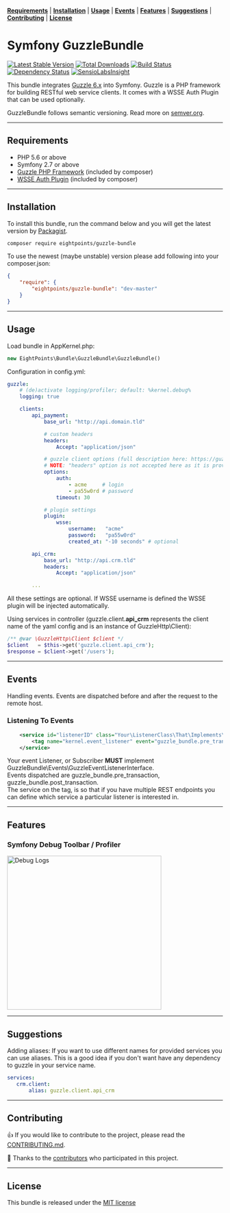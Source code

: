 **[Requirements](#requirements)** |
**[Installation](#installation)** |
**[Usage](#usage)** |
**[Events](#events)** |
**[Features](#features)** |
**[Suggestions](#suggestions)** |
**[Contributing](#contributing)** |
**[License](#license)**

# Symfony GuzzleBundle

[![Latest Stable Version](https://poser.pugx.org/eightpoints/guzzle-bundle/v/stable.png)](https://packagist.org/packages/eightpoints/guzzle-bundle)
[![Total Downloads](https://poser.pugx.org/eightpoints/guzzle-bundle/downloads.png)](https://packagist.org/packages/eightpoints/guzzle-bundle)
[![Build Status](https://travis-ci.org/8p/GuzzleBundle.svg)](https://travis-ci.org/8p/GuzzleBundle)
[![Dependency Status](https://www.versioneye.com/user/projects/57c83100968d640039516d62/badge.svg?style=flat-square)](https://www.versioneye.com/user/projects/57c83100968d640039516d62)
[![SensioLabsInsight](https://insight.sensiolabs.com/projects/5cf56080-9357-49a3-83b2-a3dd20a8a590/mini.png)](https://insight.sensiolabs.com/projects/5cf56080-9357-49a3-83b2-a3dd20a8a590)


This bundle integrates [Guzzle 6.x][1] into Symfony. Guzzle is a PHP framework for building RESTful web service clients.
It comes with a WSSE Auth Plugin that can be used optionally.

GuzzleBundle follows semantic versioning. Read more on [semver.org][2].

----

## Requirements
 - PHP 5.6 or above
 - Symfony 2.7 or above
 - [Guzzle PHP Framework][1] (included by composer)
 - [WSSE Auth Plugin][3] (included by composer)

----

## Installation
To install this bundle, run the command below and you will get the latest version by [Packagist][4].

``` bash
composer require eightpoints/guzzle-bundle
```

To use the newest (maybe unstable) version please add following into your composer.json:

``` json
{
    "require": {
        "eightpoints/guzzle-bundle": "dev-master"
    }
}
```

----

## Usage
Load bundle in AppKernel.php:
``` php
new EightPoints\Bundle\GuzzleBundle\GuzzleBundle()
```

Configuration in config.yml:
``` yaml
guzzle:
    # (de)activate logging/profiler; default: %kernel.debug%
    logging: true

    clients:
        api_payment:
            base_url: "http://api.domain.tld"

            # custom headers
            headers:
                Accept: "application/json"

            # guzzle client options (full description here: https://guzzle.readthedocs.org/en/latest/request-options.html)
            # NOTE: "headers" option is not accepted here as it is provided as described above.
            options:
                auth:
                    - acme     # login
                    - pa55w0rd # password
                timeout: 30

            # plugin settings
            plugin:
                wsse:
                    username:   "acme"
                    password:   "pa55w0rd"
                    created_at: "-10 seconds" # optional

        api_crm:
            base_url: "http://api.crm.tld"
            headers:
                Accept: "application/json"

        ...
```
All these settings are optional. If WSSE username is defined the WSSE plugin will be injected automatically.

Using services in controller (guzzle.client.**api_crm** represents the client name of the yaml config and is an instance of GuzzleHttp\Client):
``` php
/** @var \GuzzleHttp\Client $client */
$client   = $this->get('guzzle.client.api_crm');
$response = $client->get('/users');
```

----

## Events
Handling events.  Events are dispatched before and after the request to the remote host.
### Listening To Events
```xml
    <service id="listenerID" class="Your\ListenerClass\That\Implements\GuzzleEventListenerInterface">  
        <tag name="kernel.event_listener" event="guzzle_bundle.pre_transaction" method="onPreTransaction" service="servicename"/>  
    </service>  
```

Your event Listener, or Subscriber **MUST** implement GuzzleBundle\Events\GuzzleEventListenerInterface.  
Events dispatched are guzzle_bundle.pre_transaction, guzzle_bundle.post_transaction.  
The service on the tag, is so that if you have multiple REST endpoints you can define which service a particular listener is interested in.

----

## Features
### Symfony Debug Toolbar / Profiler
<img src="/Resources/doc/img/debug_logs.png" alt="Debug Logs" title="Symfony Debug Toolbar - Guzzle Logs" style="width: 360px" />

----

## Suggestions
Adding aliases:
If you want to use different names for provided services you can use aliases. This is a good idea if you don't want
have any dependency to guzzle in your service name.
``` yaml
services:
   crm.client:
       alias: guzzle.client.api_crm
```

----

## Contributing
👍 If you would like to contribute to the project, please read the [CONTRIBUTING.md](CONTRIBUTING.md).

🎉 Thanks to the [contributors][5] who participated in this project.

----

## License
This bundle is released under the [MIT license](Resources/meta/LICENSE)


[1]: http://guzzlephp.org/
[2]: http://semver.org/
[3]: https://github.com/8p/guzzle-wsse-plugin
[4]: https://packagist.org/packages/eightpoints/guzzle-bundle
[5]: https://github.com/8p/GuzzleBundle/graphs/contributors
